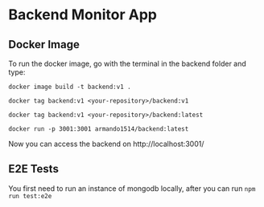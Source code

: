 # Backend Monitor App


## Docker Image

To run the docker image, go with the terminal in the backend folder and type:

```docker image build -t backend:v1 .```

```docker tag backend:v1 <your-repository>/backend:v1```

```docker tag backend:v1 <your-repository>/backend:latest```

```docker run -p 3001:3001 armando1514/backend:latest ```

Now you can access the backend on http://localhost:3001/

## E2E Tests

You first need to run an instance of mongodb locally,
after you can run ```npm run test:e2e```